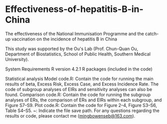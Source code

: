 # Effectiveness-of-hepatitis-B-in-China
The effectiveness of the National Immunisation Programme and the catch-up vaccination on the incidence of hepatitis B in China

This study was supported by the Ou's Lab (Prof. Chun-Quan Ou, Department of Biostatistics, School of Public Health, Southern Medical University).

System Requirements
R version 4.2.1
R packages (included in the code)

Statistical analysis
Model code.R: Contain the code for running the main results of beta, Excess Risk, Excess Case, and Excess Incidence Rate. The code of subgroup analyses of EIRs and sensitivity analyses can also be found.
Comparison code.R: Contain the code for running the subgroup analyses of ERs, the  comparison of ERs and EIRs within each subgroup, and Figure S7–S9.
Plot code.R: Contain the code for Figure 2–4, Figure S3–S6, Table S4–S5.
~: Indicate the file save path.
For any questions regarding the results or code, please contact me (mingbowenseb@163.com).
